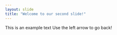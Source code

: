 ```yaml
---
layout: slide
title: "Welcome to our second slide!"
---
```

This is an example text
Use the left arrow to go back!
